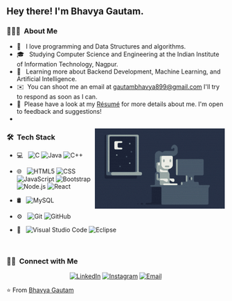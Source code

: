 <h2> Hey there! I'm Bhavya Gautam.</h2>

<h3> 👨🏻‍💻 &nbsp;About Me </h3>

- 🤔 &nbsp; I love programming and Data Structures and algorithms.
- 🎓 &nbsp; Studying Computer Science and Engineering at the Indian Institute of Information Technology, Nagpur.
- 🌱 &nbsp; Learning more about Backend Development, Machine Learning, and Artificial Intelligence.
- ✉️ &nbsp;You can shoot me an email at <a href="mailto:gautambhavya899@gmai.com" target="_blank" rel="nofollow">gautambhavya899@gmail.com</a> I'll try to respond as soon as I can.
- 📄 &nbsp;Please have a look at my <a href="https://drive.google.com/file/d/1ubrl65fgmpiTWVLdSYmFfagXpqZEe9QB/view?usp=sharing" rel="nofollow" target="_blank">Résumé</a> for more details about me. I'm open to feedback and suggestions!
- 
<img alt="Night Coding" src="https://raw.githubusercontent.com/AVS1508/AVS1508/master/assets/Night-Coding.gif" align="right" style="max-width: 100%; display: inline-block;" data-target="animated-image.originalImage">

<h3> 🛠 &nbsp;Tech Stack</h3>

- 💻 &nbsp;
  ![C](https://upload.wikimedia.org/wikipedia/commons/thumb/1/18/C_Programming_Language.svg/16px-C_Programming_Language.svg.png)
  ![Java](https://img.shields.io/badge/-Java-333333?style=flat&logo=Java&logoColor=007396)
  ![C++](https://img.shields.io/badge/-C++-333333?style=flat&logo=C%2B%2B&logoColor=00599C)
  
- 🌐 &nbsp;
  ![HTML5](https://img.shields.io/badge/-HTML5-333333?style=flat&logo=HTML5)
  ![CSS](https://img.shields.io/badge/-CSS-333333?style=flat&logo=CSS3&logoColor=1572B6)
  ![JavaScript](https://img.shields.io/badge/-JavaScript-333333?style=flat&logo=javascript)
  ![Bootstrap](https://img.shields.io/badge/-Bootstrap-333333?style=flat&logo=bootstrap&logoColor=563D7C)
  ![Node.js](https://img.shields.io/badge/-Node.js-333333?style=flat&logo=node.js)
  ![React](https://img.shields.io/badge/-React-333333?style=flat&logo=react)
  
- 🛢 &nbsp;
  ![MySQL](https://img.shields.io/badge/-MySQL-333333?style=flat&logo=mysql)
  
- ⚙️ &nbsp;
  ![Git](https://img.shields.io/badge/-Git-333333?style=flat&logo=git)
  ![GitHub](https://img.shields.io/badge/-GitHub-333333?style=flat&logo=github)
  
- 🔧 &nbsp;
  ![Visual Studio Code](https://img.shields.io/badge/-Visual%20Studio%20Code-333333?style=flat&logo=visual-studio-code&logoColor=007ACC)
  ![Eclipse](https://img.shields.io/badge/-Eclipse-333333?style=flat&logo=eclipse-ide&logoColor=2C2255)

<br/>

<h3> 🤝🏻 &nbsp;Connect with Me </h3>

<p align="center">
<a href="https://www.linkedin.com/in/bhavya-gautam-3aa138212/"><img alt="LinkedIn" src="https://img.shields.io/badge/LinkedIn-Bhavya%20Gautam-blue?style=flat-square&logo=linkedin" target="_blank" rel="nofollow"></a>
<a href="https://www.instagram.com/bhavyagautam899/"><img alt="Instagram" src="https://img.shields.io/badge/Instagram-bhavyagautam899-blue?style=flat-square&logo=instagram" target="_blank" rel="nofollow"></a>
<a href="mailto:gautambhavya899@gmail.com"><img alt="Email" src="https://img.shields.io/badge/Email-gautambhavya899@gmail.com-blue?style=flat-square&logo=gmail" target="_blank" rel="nofollow"></a>
</p>
<p dir="auto">⭐️ From <a href="https://github.com/gautam899" target="_blank" rel="nofollow">Bhavya Gautam</a></p>
